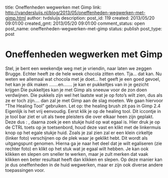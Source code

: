 title: Oneffenheden wegwerken met Gimp
link: http://vandersluijs.nl/blog/2013/05/oneffenheden-wegwerken-met-gimp.html
author: tvdsluijs
description: 
post_id: 119
created: 2013/05/20 09:01:00
created_gmt: 2013/05/20 09:01:00
comment_status: open
post_name: oneffenheden-wegwerken-met-gimp
status: publish
post_type: post

# Oneffenheden wegwerken met Gimp

Stel, je bent een weekendje weg met je vriendin, naar laten we zeggen Brugge. Echter heeft ze de hele week chocola zitten eten. Tja… dat kan. Nu weten we allemaal wat chocola met je doet… het geeft je een goed gevoel, het kan je dik maken …….en……. je kan er pukkeltjes van in je gezicht krijgen Die pukkeltjes kan je met Gimp als sneeuw voor de zon doen verdwijnen.  Die pukkels zijn wel het laatste wat je op foto’s wilt zien, dus als ze er toch zijn…. dan zal je met Gimp aan de slag moeten. We gaan hiervoor “The Healing Tool” gebruiken. Let op: the healing brush zit pas in Gimp 2.4 Eigenlijk is het vrij eenvoudig. Eerst klik je op de healing tool. Dit iccontje in je tool bar ziet er uit als twee pleisters die over elkaar heen zijn geplakt. Deze dus : , daarna zoek je een stukje huid op wat egaal is. Hier druk je op de CTRL toets op je toetsenbord, houd deze vast en klikt met de linkermuis knop op het egale stukje huid. Zoals je zal zien zal er een klein cirkeltje (linker foto) verschijnen op de plek waar je geklikt hebt. Dit wordt als uitgangspunt genomen. Hierna ga je naar het deel dat je wilt egaliseren (zie rechter foto) en klikt op het stuk wat je egaal wilt hebben. Je kan ook klikken en slepen om sneller te werken, maar je zult merken dat vaak klikken een beter resultaat heeft dan klikken en slepen. Op deze manier kan je dus oneffenheden in de huid wegwerken, maar er zijn ook diverse andere toepassingen voor.